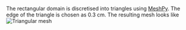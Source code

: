 The rectangular domain is discretised into triangles using
[MeshPy](https://mathema.tician.de/software/meshpy/). The edge of the triangle
is chosen as 0.3 cm. The resulting mesh looks like ![Triangular mesh
](tri_mesh.png)


